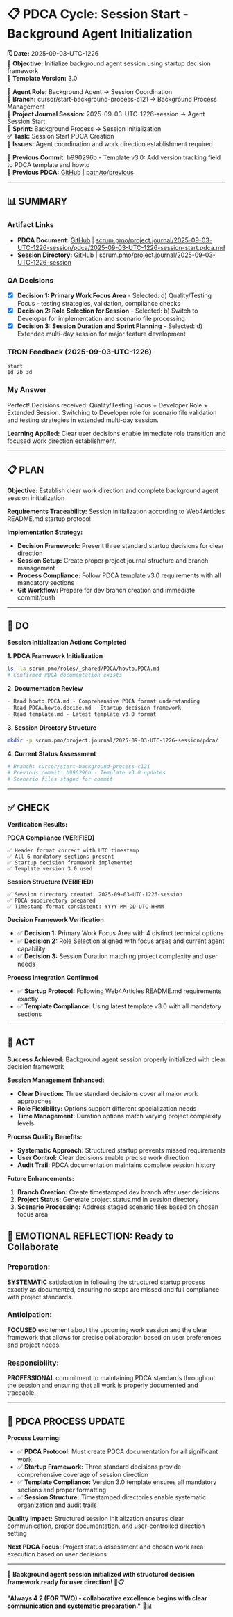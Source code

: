 # 📋 **PDCA Cycle: Session Start - Background Agent Initialization**

**🗓️ Date:** 2025-09-03-UTC-1226  
**🎯 Objective:** Initialize background agent session using startup decision framework  
**🎯 Template Version:** 3.0  

**👤 Agent Role:** Background Agent → Session Coordination  
**👤 Branch:** cursor/start-background-process-c121 → Background Process Management  
**🎯 Project Journal Session:** 2025-09-03-UTC-1226-session → Agent Session Start  
**🎯 Sprint:** Background Process → Session Initialization  
**✅ Task:** Session Start PDCA Creation  
**🚨 Issues:** Agent coordination and work direction establishment required  

**📎 Previous Commit:** b990296b - Template v3.0: Add version tracking field to PDCA template and howto  
**🔗 Previous PDCA:** [GitHub](https://github.com/Cerulean-Circle-GmbH/Web4Articles/blob/dev/path/to/previous) | [path/to/previous](path/to/previous)

---

## **📊 SUMMARY**

### **Artifact Links**
- **PDCA Document:** [GitHub](https://github.com/Cerulean-Circle-GmbH/Web4Articles/blob/cursor/start-background-process-c121/scrum.pmo/project.journal/2025-09-03-UTC-1226-session/pdca/2025-09-03-UTC-1226-session-start.pdca.md) | [scrum.pmo/project.journal/2025-09-03-UTC-1226-session/pdca/2025-09-03-UTC-1226-session-start.pdca.md](scrum.pmo/project.journal/2025-09-03-UTC-1226-session/pdca/2025-09-03-UTC-1226-session-start.pdca.md)
- **Session Directory:** [GitHub](https://github.com/Cerulean-Circle-GmbH/Web4Articles/tree/cursor/start-background-process-c121/scrum.pmo/project.journal/2025-09-03-UTC-1226-session) | [scrum.pmo/project.journal/2025-09-03-UTC-1226-session](scrum.pmo/project.journal/2025-09-03-UTC-1226-session)

### **QA Decisions**
- [x] **Decision 1: Primary Work Focus Area** - Selected: d) Quality/Testing Focus - testing strategies, validation, compliance checks
- [x] **Decision 2: Role Selection for Session** - Selected: b) Switch to Developer for implementation and scenario file processing
- [x] **Decision 3: Session Duration and Sprint Planning** - Selected: d) Extended multi-day session for major feature development

### **TRON Feedback (2025-09-03-UTC-1226)**
```quote
start
1d 2b 3d
```

### **My Answer**
Perfect! Decisions received: Quality/Testing Focus + Developer Role + Extended Session. Switching to Developer role for scenario file validation and testing strategies in extended multi-day session.

**Learning Applied:** Clear user decisions enable immediate role transition and focused work direction establishment.

---

## **📋 PLAN**

**Objective:** Establish clear work direction and complete background agent session initialization

**Requirements Traceability:** Session initialization according to Web4Articles README.md startup protocol

**Implementation Strategy:**
- **Decision Framework:** Present three standard startup decisions for clear direction
- **Session Setup:** Create proper project journal structure and branch management
- **Process Compliance:** Follow PDCA template v3.0 requirements with all mandatory sections
- **Git Workflow:** Prepare for dev branch creation and immediate commit/push

---

## **🔧 DO**

**Session Initialization Actions Completed**

**1. PDCA Framework Initialization**
```bash
ls -la scrum.pmo/roles/_shared/PDCA/howto.PDCA.md
# Confirmed PDCA documentation exists
```

**2. Documentation Review**
```markdown
- Read howto.PDCA.md - Comprehensive PDCA format understanding
- Read PDCA.howto.decide.md - Startup decision framework
- Read template.md - Latest template v3.0 format
```

**3. Session Directory Structure**
```bash
mkdir -p scrum.pmo/project.journal/2025-09-03-UTC-1226-session/pdca/
```

**4. Current Status Assessment**
```bash
# Branch: cursor/start-background-process-c121
# Previous commit: b990296b - Template v3.0 updates
# Scenario files staged for commit
```

---

## **✅ CHECK**

**Verification Results:**

**PDCA Compliance (VERIFIED)**
```
✅ Header format correct with UTC timestamp
✅ All 6 mandatory sections present
✅ Startup decision framework implemented
✅ Template version 3.0 used
```

**Session Structure (VERIFIED)**
```
✅ Session directory created: 2025-09-03-UTC-1226-session
✅ PDCA subdirectory prepared
✅ Timestamp format consistent: YYYY-MM-DD-UTC-HHMM
```

**Decision Framework Verification**
- ✅ **Decision 1:** Primary Work Focus Area with 4 distinct technical options
- ✅ **Decision 2:** Role Selection aligned with focus areas and current agent capability  
- ✅ **Decision 3:** Session Duration matching project complexity and user needs

**Process Integration Confirmed**
- ✅ **Startup Protocol:** Following Web4Articles README.md requirements exactly
- ✅ **Template Compliance:** Using latest template v3.0 with all mandatory sections

---

## **🎯 ACT**

**Success Achieved:** Background agent session properly initialized with clear decision framework

**Session Management Enhanced:**
- **Clear Direction:** Three standard decisions cover all major work approaches
- **Role Flexibility:** Options support different specialization needs
- **Time Management:** Duration options match varying project complexity levels

**Process Quality Benefits:**
- **Systematic Approach:** Structured startup prevents missed requirements
- **User Control:** Clear decisions enable precise work direction
- **Audit Trail:** PDCA documentation maintains complete session history

**Future Enhancements:**
1. **Branch Creation:** Create timestamped dev branch after user decisions
2. **Project Status:** Generate project.status.md in session directory
3. **Scenario Processing:** Address staged scenario files based on chosen focus area

## **💫 EMOTIONAL REFLECTION: Ready to Collaborate**

### **Preparation:**
**SYSTEMATIC** satisfaction in following the structured startup process exactly as documented, ensuring no steps are missed and full compliance with project standards.

### **Anticipation:**
**FOCUSED** excitement about the upcoming work session and the clear framework that allows for precise collaboration based on user preferences and project needs.

### **Responsibility:**
**PROFESSIONAL** commitment to maintaining PDCA standards throughout the session and ensuring that all work is properly documented and traceable.

---
## **🎯 PDCA PROCESS UPDATE**

**Process Learning:**
- ✅ **PDCA Protocol:** Must create PDCA documentation for all significant work
- ✅ **Startup Framework:** Three standard decisions provide comprehensive coverage of session direction  
- ✅ **Template Compliance:** Version 3.0 template ensures all mandatory sections and proper formatting
- ✅ **Session Structure:** Timestamped directories enable systematic organization and audit trails

**Quality Impact:** Structured session initialization ensures clear communication, proper documentation, and user-controlled direction setting

**Next PDCA Focus:** Project status assessment and chosen work area execution based on user decisions

---

**🎯 Background agent session initialized with structured decision framework ready for user direction! 🚀📋**

**"Always 4 2 (FOR TWO) - collaborative excellence begins with clear communication and systematic preparation."** 🔧📊